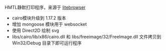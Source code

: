 HMTL静默打印程序，来源于 [litebrowser](https://github.com/litehtml/litebrowser)

* cairo模块升级到 1.17.2 版本
* 增加 mongoose 模块用于 websocket
* 使用 Direct2D 绘制 svg
* libs/cairo/lib/x86/cairo.dll 和 libs/freeimage/32/FreeImage.dll 文件拷贝到 Win32/Debug 目录下即可运行程序
